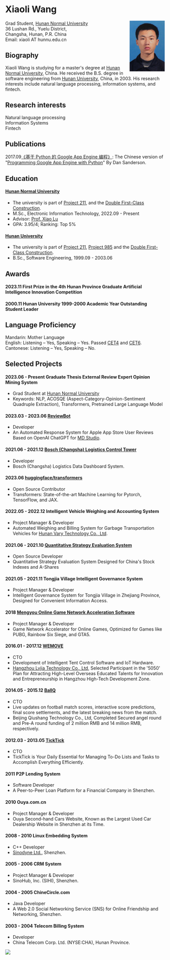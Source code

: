 # Xiaoli Wang

<img align="right" height="160" src="photos/xiaoli.jpg">

Grad Student, [Hunan Normal University](https://en.wikipedia.org/wiki/Hunan_Normal_University)\
36 Lushan Rd., Yuelu District,\
Changsha, Hunan, P.R. China\
Email: xiaoli AT hunnu.edu.cn

## Biography
Xiaoli Wang is studying for a master's degree at [Hunan Normal University](https://en.wikipedia.org/wiki/Hunan_Normal_University), China. He received the B.S. degree in software engineering from [Hunan University](https://en.wikipedia.org/wiki/Hunan_University), China, in 2003. His research interests include natural language processing, information systems, and fintech.

## Research interests
Natural language processing\
Information Systems\
Fintech

## Publications
2017.09[《基于 Python 的 Google App Engine 编程》](https://book.douban.com/subject/30282716/): The Chinese version of "[Programming Google App Engine with Python](https://www.amazon.com/Programming-Google-Engine-Python-Infrastructure-ebook/dp/B010GNIV88)" By Dan Sanderson.

## Education
#### [Hunan Normal University](https://en.wikipedia.org/wiki/Hunan_Normal_University) 
- The university is part of [Project 211](https://en.wikipedia.org/wiki/Project_211), and the [Double First-Class Construction](https://en.wikipedia.org/wiki/Double_First-Class_Construction).
- M.Sc., Electronic Information Technology, 2022.09 - Present
- Advisor: [Prof. Xiao Lu](https://scholar.google.com/citations?hl=en&user=kT871PIAAAAJ)
- GPA: 3.95/4; Ranking: Top 5%

#### [Hunan University](https://en.wikipedia.org/wiki/Hunan_University)
- The university is part of [Project 211](https://en.wikipedia.org/wiki/Project_211), [Project 985](https://en.wikipedia.org/wiki/Project_985) and the [Double First-Class Construction](https://en.wikipedia.org/wiki/Double_First-Class_Construction).
- B.Sc., Software Engineering, 1999.09 - 2003.06

## Awards
#### 2023.11 First Prize in the 4th Hunan Province Graduate Artificial Intelligence Innovation Competition 
#### 2000.11 Hunan University 1999-2000 Academic Year Outstanding Student Leader

## Language Proficiency
Mandarin: Mother Language\
English: Listening – Yes, Speaking – Yes. Passed [CET4](https://en.wikipedia.org/wiki/College_English_Test) and [CET6](https://en.wikipedia.org/wiki/College_English_Test). \
Cantonese: Listening – Yes, Speaking – No.

## Selected Projects
#### 2023.06 - Present Graduate Thesis External Review Expert Opinion Mining System
- Grad Student at [Hunan Normal University](https://en.wikipedia.org/wiki/Hunan_Normal_University)
- Keywords: NLP, ACOSQE (Aspect-Category-Opinion-Sentiment Quadruple Extraction), Transformers, Pretrained Large Language Model

#### 2023.03 - 2023.06 [ReviewBot](https://md.studio)
- Developer
- An Automated Response System for Apple App Store User Reviews Based on OpenAI ChatGPT for [MD Studio](https://md.studio).

#### 2021.06 - 2021.12 [Bosch (Changsha) Logistics Control Tower](https://www.bosch.com.cn/en/our-company/bosch-in-china/bosch-automotive-products-changsha/)
- Developer
- Bosch (Changsha) Logistics Data Dashboard System.

#### 2023.06 [huggingface/transformers](https://github.com/huggingface/transformers/pull/24340)
- Open Source Contributor
- Transformers: State-of-the-art Machine Learning for Pytorch, TensorFlow, and JAX.

#### 2022.05 - 2022.12 Intelligent Vehicle Weighing and Accounting System
- Project Manager & Developer
- Automated Weighing and Billing System for Garbage Transportation Vehicles for [Hunan Vary Technology Co., Ltd](http://en.vary.net.cn/).

#### 2021.06 - 2021.10 [Quantitative Strategy Evaluation System](https://github.com/xiaoli/Light)
- Open Source Developer
- Quantitative Strategy Evaluation System Designed for China's Stock Indexes and A-Shares

#### 2021.05 - 2021.11 Tongjia Village Intelligent Governance System
- Project Manager & Developer
- Intelligent Governance System for Tongjia Village in Zhejiang Province, Designed for Convenient Information Access.

#### 2018 [Mengyou Online Game Network Acceleration Software](https://www.mengyou360.com/)
- Project Manager & Developer
- Game Network Accelerator for Online Games, Optimized for Games like PUBG, Rainbow Six Siege, and GTA5.

#### 2016.01 - 2017.12 [WEMOVE](https://www.wemovetech.com/en)
- CTO
- Development of Intelligent Tent Control Software and IoT Hardware.
- [Hangzhou Lvjia Technology Co., Ltd](https://www.wemovetech.com/en), Selected Participant in the '5050' Plan for Attracting High-Level Overseas Educated Talents for Innovation and Entrepreneurship in Hangzhou High-Tech Development Zone.

#### 2014.05 - 2015.12 [BallQ](https://www.tianyancha.com/brand/b7ba0134081)
- CTO
- Live updates on football match scores, interactive score predictions, final score settlements, and the latest breaking news from the match.
- Beijing Qiushang Technology Co., Ltd, Completed Secured angel round and Pre-A round funding of 2 million RMB and 14 million RMB, respectively.

#### 2012.03 - 2013.05 [TickTick](https://www.ticktick.com/?language=en_us)
- CTO
- TickTick is Your Daily Essential for Managing To-Do Lists and Tasks to Accomplish Everything Efficiently.

#### 2011 P2P Lending System
- Software Developer
- A Peer-to-Peer Loan Platform for a Financial Company in Shenzhen.

#### 2010 Ouya.com.cn
- Project Manager & Developer
- Ouya Second-hand Cars Website, Known as the Largest Used Car Dealership Website in Shenzhen at its Time.

#### 2008 - 2010 Linux Embedding System
- C++ Developer
- [Sinodyne Ltd.](https://sinodyne.net/), Shenzhen.

#### 2005 - 2006 CRM System
- Project Manager & Developer
- SinoHub, Inc. (SIHI), Shenzhen.

#### 2004 - 2005 ChineCircle.com
- Java Developer
- A Web 2.0 Social Networking Service (SNS) for Online Friendship and Networking, Shenzhen.

#### 2003 - 2004 Telecom Billing System
- Developer
- China Telecom Corp. Ltd. (NYSE:CHA), Hunan Province.

![](https://komarev.com/ghpvc/?username=xiaoli&color=green)